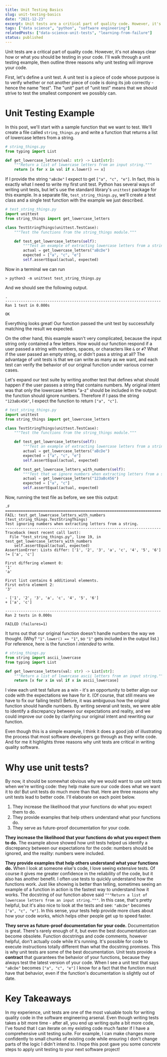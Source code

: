 ```yaml
---
title: Unit Testing Basics
slug: unit-testing-basics
date: "2021-12-23"
excerpt: Unit tests are a critical part of quality code. However, it's not always clear how or what you should be testing in your code. I'll walk through a unit testing example, then outline three reasons why I think unit testing will improve your code.
tags: ["data science", "python", "software engineering"]
relatedPosts: ["data-science-unit-tests", "learning-from-failure"]
status: published
---
```


Unit tests are a critical part of quality code. However, it's not always clear how or what you should be testing in your code. I'll walk through a unit testing example, then outline three reasons why unit testing will improve your code.

First, let's define a unit test. A unit test is a piece of code whose purpose is to verify whether or not another piece of code is doing its job correctly - hence the name "test". The "unit" part of "unit test" means that we should strive to test the smallest component we possibly can.

# Unit Testing Example

In this post, we'll start with a sample function that we want to test. We'll create a file called `string_things.py` and write a function that returns a list of lowercase letters from a string.

```python
# string_things.py
from typing import List

def get_lowercase_letters(val: str) -> List[str]:
    """Return a list of lowercase letters from an input string."""
    return [x for x in val if x.lower() == x]
```

If I provide the string `"aBcDe"` I expect to get `["a", "c", "e"]`. In fact, this is exactly what I need to write my first unit test. Python has several ways of writing unit tests, but let's use the standard library's `unittest` package for this example. In a separate file, `test_string_things.py`, we'll create a test class and a single test function with the example we just described.

```python
# test_string_things.py
import unittest
from string_things import get_lowercase_letters

class TestStringThings(unittest.TestCase):
    """Test the functions from the string_things module."""

    def test_get_lowercase_letters(self):
        """Test an example of extracting lowercase letters from a string."""
        actual = get_lowercase_letters("aBcDe")
        expected = ["a", "c", "e"]
        self.assertEqual(actual, expected)
```

Now in a terminal we can run

```console
> python3 -m unittest test_string_things.py
```

And we should see the following output.

```console
.
----------------------------------------------------------------------
Ran 1 test in 0.000s

OK
```

Everything looks great! Our function passed the unit test by successfully matching the result we expected.

On the other hand, this example wasn't very complicated, because the input string only contained a few letters. How would our function respond if a user passed a string with numbers, spaces, or characters like `&` or `#`? What if the user passed an empty string, or didn't pass a string at all? The advantage of unit tests is that we can write as many as we want, and each test can verify the behavior of our original function under various corner cases.

Let's expand our test suite by writing another test that defines what should happen if the user passes a string that contains numbers. My original intent was that only the lowercase letters "a-z" should be included in the output: the function should ignore numbers. Therefore if I pass the string `"123aBc456"`, I expect the function to return `["a", "c"]`.

```python
# test_string_things.py
import unittest
from string_things import get_lowercase_letters

class TestStringThings(unittest.TestCase):
    """Test the functions from the string_things module."""

    def test_get_lowercase_letters(self):
        """Test an example of extracting lowercase letters from a string."""
        actual = get_lowercase_letters("aBcDe")
        expected = ["a", "c", "e"]
        self.assertEqual(actual, expected)

    def test_get_lowercase_letters_with_numbers(self):
        """Test that we ignore numbers when extracting letters from a string."""
        actual = get_lowercase_letters("123aBc456")
        expected = ["a", "c"]
        self.assertEqual(actual, expected)
```

Now, running the test file as before, we see this output:

```console
.F
======================================================================
FAIL: test_get_lowercase_letters_with_numbers (test_string_things.TestStringThings)
Test ignoring numbers when extracting letters from a string.
----------------------------------------------------------------------
Traceback (most recent call last):
  File "test_string_things.py", line 19, in test_get_lowercase_letters_with_numbers
    self.assertEqual(actual, expected)
AssertionError: Lists differ: ['1', '2', '3', 'a', 'c', '4', '5', '6'] != ['a', 'c']

First differing element 0:
'1'
'a'

First list contains 6 additional elements.
First extra element 2:
'3'

- ['1', '2', '3', 'a', 'c', '4', '5', '6']
+ ['a', 'c']

----------------------------------------------------------------------
Ran 2 tests in 0.000s

FAILED (failures=1)
```

It turns out that our original function doesn't handle numbers the way we thought. (Why? `"1".lower() == "1"`, so `"1"` gets included in the output list.) For reference, here is the function I _intended_ to write.

```python
# string_things.py
from string import ascii_lowercase
from typing import List

def get_lowercase_letters(val: str) -> List[str]:
    """Return a list of lowercase ascii letters from an input string."""
    return [x for x in val if x in ascii_lowercase]
```

I view each unit test failure as a win - it's an opportunity to better align our code with the expectations we have for it. (Of course, that still means we have to fix our failing tests!) Before, it was ambiguous how the original function should handle numbers. By writing several unit tests, we were able to identify a discrepancy between our expectations and reality, and we could improve our code by clarifying our original intent and rewriting our function.

Even though this is a simple example, I think it does a good job of illustrating the process that most software developers go through as they write code. And for me it highlights three reasons why unit tests are critical in writing quality software.

# Why use unit tests?

By now, it should be somewhat obvious why we would want to use unit tests when we're writing code: they help make sure our code does what we want it to do! But unit tests do much more than that. Here are three reasons why unit tests lead to better code. I'll elaborate on each point below.

1. They increase the likelihood that your functions do what you expect them to do.
2. They provide examples that help others understand what your functions do.
3. They serve as future-proof documentation for your code.

<strong>They increase the likelihood that your functions do what you expect them to do.</strong> The example above showed how unit tests helped us identify a discrepancy between our expectations for the code: numbers should be ignored, and the reality: numbers were included.

<strong>They provide examples that help others understand what your functions do.</strong> When I look at someone else's code, I love seeing extensive tests. Of course it gives me greater confidence in the reliability of the code, but it also has another benefit. I often use tests to quickly understand how the functions work. Just like showing is better than telling, sometimes seeing an example of a function in action is the fastest way to understand how it works. The docstring of our function above said `"""Return a list of lowercase letters from an input string."""`. In this case, that's pretty helpful, but it's also nice to look at the tests and see: `"aBcDe"` becomes `["a", "c", "e"]`. In this sense, your tests help provide more clues about how your code works, which helps other people get up to speed faster.

<strong>They serve as future-proof documentation for your code.</strong> Documentation is great. There's rarely enough of it, but even the best documentation can become obsolete. Function docstrings and code comments, however helpful, don't actually code while it's running. It's possible for code to execute instructions totally different than what the docstring promises. This is why unit tests are some of the best documentation. Unit tests provide a <strong>contract</strong> that guarantees the behavior of your functions, because they always test the latest version of your code. When I see a unit test that says `"aBcDe"` becomes `["a", "c", "e"]` I know for a fact that the function must have that behavior, even if the function's documentation is slightly out of date.

# Key Takeaways

In my experience, unit tests are one of the most valuable tools for writing quality code in the software engineering arsenal. Even though writing tests takes a bit more time - after all, you end up writing quite a bit more code, I've found that I can iterate on my existing code much faster if I have a comprehensive unit testing suite. For example, I can make changes more confidently to small chunks of existing code while ensuring I don't change parts of the logic I didn't intend to. I hope this post gave you some concrete steps to apply unit testing to your next software project!

